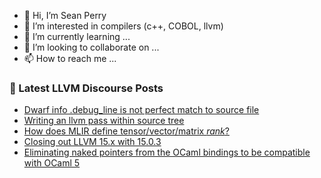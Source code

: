 - 👋 Hi, I’m Sean Perry
- 👀 I’m interested in compilers (c++, COBOL, llvm)
- 🌱 I’m currently learning ...
- 💞️ I’m looking to collaborate on ...
- 📫 How to reach me ...

<!---
s66perry/s66perry is a ✨ special ✨ repository because its `README.md` (this file) appears on your GitHub profile.
You can click the Preview link to take a look at your changes.
--->
### 📕 Latest LLVM Discourse Posts

<!-- DISCOURSE-LLVM:START -->
- [Dwarf info .debug_line is not perfect match to source file](https://discourse.llvm.org/t/dwarf-info-debug-line-is-not-perfect-match-to-source-file/65913#post_1)
- [Writing an llvm pass within source tree](https://discourse.llvm.org/t/writing-an-llvm-pass-within-source-tree/65903#post_2)
- [How does MLIR define tensor/vector/matrix *rank*?](https://discourse.llvm.org/t/how-does-mlir-define-tensor-vector-matrix-rank/65888#post_3)
- [Closing out LLVM 15.x with 15.0.3](https://discourse.llvm.org/t/closing-out-llvm-15-x-with-15-0-3/65911#post_1)
- [Eliminating naked pointers from the OCaml bindings to be compatible with OCaml 5](https://discourse.llvm.org/t/eliminating-naked-pointers-from-the-ocaml-bindings-to-be-compatible-with-ocaml-5/65794#post_3)
<!-- DISCOURSE-LLVM:END -->
